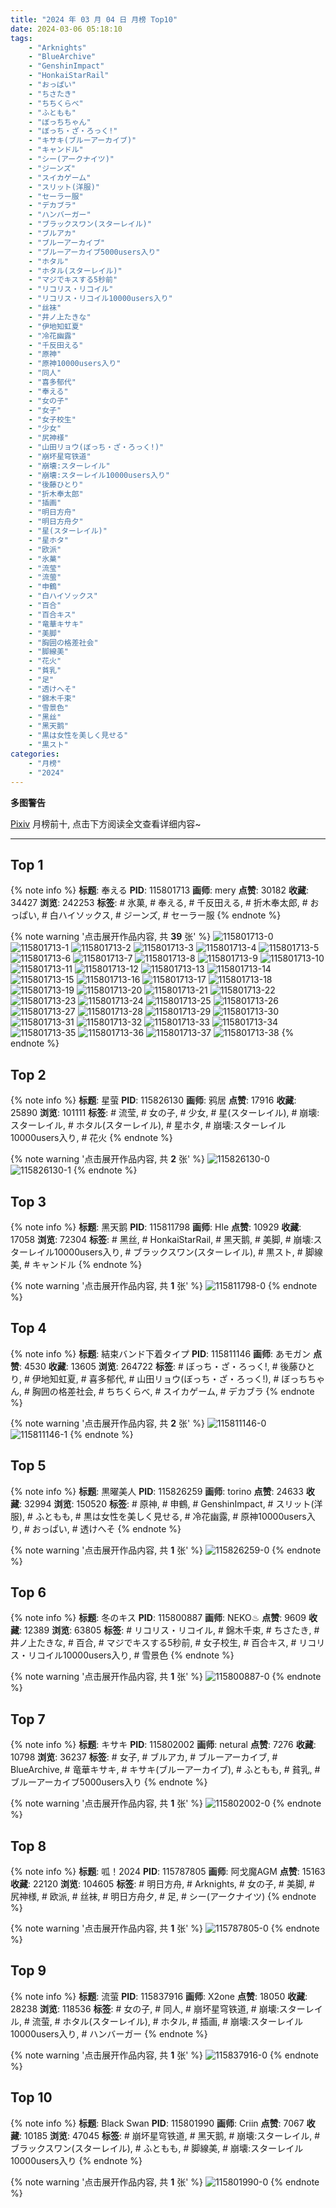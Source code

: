 ```yaml
---
title: "2024 年 03 月 04 日 月榜 Top10"
date: 2024-03-06 05:18:10
tags:
    - "Arknights"
    - "BlueArchive"
    - "GenshinImpact"
    - "HonkaiStarRail"
    - "おっぱい"
    - "ちさたき"
    - "ちちくらべ"
    - "ふともも"
    - "ぼっちちゃん"
    - "ぼっち・ざ・ろっく!"
    - "キサキ(ブルーアーカイブ)"
    - "キャンドル"
    - "シー(アークナイツ)"
    - "ジーンズ"
    - "スイカゲーム"
    - "スリット(洋服)"
    - "セーラー服"
    - "デカブラ"
    - "ハンバーガー"
    - "ブラックスワン(スターレイル)"
    - "ブルアカ"
    - "ブルーアーカイブ"
    - "ブルーアーカイブ5000users入り"
    - "ホタル"
    - "ホタル(スターレイル)"
    - "マジでキスする5秒前"
    - "リコリス・リコイル"
    - "リコリス・リコイル10000users入り"
    - "丝袜"
    - "井ノ上たきな"
    - "伊地知虹夏"
    - "冷花幽露"
    - "千反田える"
    - "原神"
    - "原神10000users入り"
    - "同人"
    - "喜多郁代"
    - "奉える"
    - "女の子"
    - "女子"
    - "女子校生"
    - "少女"
    - "尻神様"
    - "山田リョウ(ぼっち・ざ・ろっく!)"
    - "崩坏星穹铁道"
    - "崩壊:スターレイル"
    - "崩壊:スターレイル10000users入り"
    - "後藤ひとり"
    - "折木奉太郎"
    - "插画"
    - "明日方舟"
    - "明日方舟夕"
    - "星(スターレイル)"
    - "星ホタ"
    - "欧派"
    - "氷菓"
    - "流莹"
    - "流萤"
    - "申鶴"
    - "白ハイソックス"
    - "百合"
    - "百合キス"
    - "竜華キサキ"
    - "美脚"
    - "胸囲の格差社会"
    - "脚線美"
    - "花火"
    - "貧乳"
    - "足"
    - "透けへそ"
    - "錦木千束"
    - "雪景色"
    - "黑丝"
    - "黑天鹅"
    - "黒は女性を美しく見せる"
    - "黒スト"
categories:
    - "月榜"
    - "2024"
---
```


<i class="fa fa-triangle-exclamation"></i>**多图警告**<i class="fa fa-triangle-exclamation"></i>

[Pixiv](https://www.pixiv.net/) 月榜前十, 点击下方阅读全文查看详细内容~

<!-- more -->

---

## Top 1

{% note info %}
**标题**: 奉える
**PID**: 115801713 **画师**: mery
**点赞**: 30182 **收藏**: 34427 **浏览**: 242253
**标签**: # 氷菓, # 奉える, # 千反田える, # 折木奉太郎, # おっぱい, # 白ハイソックス, # ジーンズ, # セーラー服
{% endnote %}

{% note warning '点击展开作品内容, 共 **39** 张' %}
![115801713-0](https://i.pixiv.re/img-original/img/2024/02/06/01/00/10/115801713_p0.png)
![115801713-1](https://i.pixiv.re/img-original/img/2024/02/06/01/00/10/115801713_p1.png)
![115801713-2](https://i.pixiv.re/img-original/img/2024/02/06/01/00/10/115801713_p2.png)
![115801713-3](https://i.pixiv.re/img-original/img/2024/02/06/01/00/10/115801713_p3.png)
![115801713-4](https://i.pixiv.re/img-original/img/2024/02/06/01/00/10/115801713_p4.png)
![115801713-5](https://i.pixiv.re/img-original/img/2024/02/06/01/00/10/115801713_p5.png)
![115801713-6](https://i.pixiv.re/img-original/img/2024/02/06/01/00/10/115801713_p6.png)
![115801713-7](https://i.pixiv.re/img-original/img/2024/02/06/01/00/10/115801713_p7.png)
![115801713-8](https://i.pixiv.re/img-original/img/2024/02/06/01/00/10/115801713_p8.png)
![115801713-9](https://i.pixiv.re/img-original/img/2024/02/06/01/00/10/115801713_p9.png)
![115801713-10](https://i.pixiv.re/img-original/img/2024/02/06/01/00/10/115801713_p10.png)
![115801713-11](https://i.pixiv.re/img-original/img/2024/02/06/01/00/10/115801713_p11.png)
![115801713-12](https://i.pixiv.re/img-original/img/2024/02/06/01/00/10/115801713_p12.png)
![115801713-13](https://i.pixiv.re/img-original/img/2024/02/06/01/00/10/115801713_p13.png)
![115801713-14](https://i.pixiv.re/img-original/img/2024/02/06/01/00/10/115801713_p14.png)
![115801713-15](https://i.pixiv.re/img-original/img/2024/02/06/01/00/10/115801713_p15.png)
![115801713-16](https://i.pixiv.re/img-original/img/2024/02/06/01/00/10/115801713_p16.png)
![115801713-17](https://i.pixiv.re/img-original/img/2024/02/06/01/00/10/115801713_p17.png)
![115801713-18](https://i.pixiv.re/img-original/img/2024/02/06/01/00/10/115801713_p18.png)
![115801713-19](https://i.pixiv.re/img-original/img/2024/02/06/01/00/10/115801713_p19.png)
![115801713-20](https://i.pixiv.re/img-original/img/2024/02/06/01/00/10/115801713_p20.png)
![115801713-21](https://i.pixiv.re/img-original/img/2024/02/06/01/00/10/115801713_p21.png)
![115801713-22](https://i.pixiv.re/img-original/img/2024/02/06/01/00/10/115801713_p22.png)
![115801713-23](https://i.pixiv.re/img-original/img/2024/02/06/01/00/10/115801713_p23.png)
![115801713-24](https://i.pixiv.re/img-original/img/2024/02/06/01/00/10/115801713_p24.png)
![115801713-25](https://i.pixiv.re/img-original/img/2024/02/06/01/00/10/115801713_p25.png)
![115801713-26](https://i.pixiv.re/img-original/img/2024/02/06/01/00/10/115801713_p26.png)
![115801713-27](https://i.pixiv.re/img-original/img/2024/02/06/01/00/10/115801713_p27.png)
![115801713-28](https://i.pixiv.re/img-original/img/2024/02/06/01/00/10/115801713_p28.png)
![115801713-29](https://i.pixiv.re/img-original/img/2024/02/06/01/00/10/115801713_p29.png)
![115801713-30](https://i.pixiv.re/img-original/img/2024/02/06/01/00/10/115801713_p30.png)
![115801713-31](https://i.pixiv.re/img-original/img/2024/02/06/01/00/10/115801713_p31.png)
![115801713-32](https://i.pixiv.re/img-original/img/2024/02/06/01/00/10/115801713_p32.png)
![115801713-33](https://i.pixiv.re/img-original/img/2024/02/06/01/00/10/115801713_p33.png)
![115801713-34](https://i.pixiv.re/img-original/img/2024/02/06/01/00/10/115801713_p34.png)
![115801713-35](https://i.pixiv.re/img-original/img/2024/02/06/01/00/10/115801713_p35.png)
![115801713-36](https://i.pixiv.re/img-original/img/2024/02/06/01/00/10/115801713_p36.png)
![115801713-37](https://i.pixiv.re/img-original/img/2024/02/06/01/00/10/115801713_p37.png)
![115801713-38](https://i.pixiv.re/img-original/img/2024/02/06/01/00/10/115801713_p38.png)
{% endnote %}

## Top 2

{% note info %}
**标题**: 星萤
**PID**: 115826130 **画师**: 鸦居
**点赞**: 17916 **收藏**: 25890 **浏览**: 101111
**标签**: # 流莹, # 女の子, # 少女, # 星(スターレイル), # 崩壊:スターレイル, # ホタル(スターレイル), # 星ホタ, # 崩壊:スターレイル10000users入り, # 花火
{% endnote %}

{% note warning '点击展开作品内容, 共 **2** 张' %}
![115826130-0](https://i.pixiv.re/img-original/img/2024/02/06/23/57/56/115826130_p0.jpg)
![115826130-1](https://i.pixiv.re/img-original/img/2024/02/06/23/57/56/115826130_p1.jpg)
{% endnote %}

## Top 3

{% note info %}
**标题**: 黑天鹅
**PID**: 115811798 **画师**: Hle
**点赞**: 10929 **收藏**: 17058 **浏览**: 72304
**标签**: # 黑丝, # HonkaiStarRail, # 黑天鹅, # 美脚, # 崩壊:スターレイル10000users入り, # ブラックスワン(スターレイル), # 黒スト, # 脚線美, # キャンドル
{% endnote %}

{% note warning '点击展开作品内容, 共 **1** 张' %}
![115811798-0](https://i.pixiv.re/img-original/img/2024/02/06/13/44/06/115811798_p0.jpg)
{% endnote %}

## Top 4

{% note info %}
**标题**: 結束バンド下着タイプ
**PID**: 115811146 **画师**: あモガン
**点赞**: 4530 **收藏**: 13605 **浏览**: 264722
**标签**: # ぼっち・ざ・ろっく!, # 後藤ひとり, # 伊地知虹夏, # 喜多郁代, # 山田リョウ(ぼっち・ざ・ろっく!), # ぼっちちゃん, # 胸囲の格差社会, # ちちくらべ, # スイカゲーム, # デカブラ
{% endnote %}

{% note warning '点击展开作品内容, 共 **2** 张' %}
![115811146-0](https://i.pixiv.re/img-original/img/2024/02/06/12/53/19/115811146_p0.png)
![115811146-1](https://i.pixiv.re/img-original/img/2024/02/06/12/53/19/115811146_p1.png)
{% endnote %}

## Top 5

{% note info %}
**标题**: 黒曜美人
**PID**: 115826259 **画师**: torino
**点赞**: 24633 **收藏**: 32994 **浏览**: 150520
**标签**: # 原神, # 申鶴, # GenshinImpact, # スリット(洋服), # ふともも, # 黒は女性を美しく見せる, # 冷花幽露, # 原神10000users入り, # おっぱい, # 透けへそ
{% endnote %}

{% note warning '点击展开作品内容, 共 **1** 张' %}
![115826259-0](https://i.pixiv.re/img-original/img/2024/02/07/01/14/46/115826259_p0.jpg)
{% endnote %}

## Top 6

{% note info %}
**标题**: 冬のキス
**PID**: 115800887 **画师**: NEKO♨
**点赞**: 9609 **收藏**: 12389 **浏览**: 63805
**标签**: # リコリス・リコイル, # 錦木千束, # ちさたき, # 井ノ上たきな, # 百合, # マジでキスする5秒前, # 女子校生, # 百合キス, # リコリス・リコイル10000users入り, # 雪景色
{% endnote %}

{% note warning '点击展开作品内容, 共 **1** 张' %}
![115800887-0](https://i.pixiv.re/img-original/img/2024/02/06/00/30/03/115800887_p0.jpg)
{% endnote %}

## Top 7

{% note info %}
**标题**: キサキ
**PID**: 115802002 **画师**: netural
**点赞**: 7276 **收藏**: 10798 **浏览**: 36237
**标签**: # 女子, # ブルアカ, # ブルーアーカイブ, # BlueArchive, # 竜華キサキ, # キサキ(ブルーアーカイブ), # ふともも, # 貧乳, # ブルーアーカイブ5000users入り
{% endnote %}

{% note warning '点击展开作品内容, 共 **1** 张' %}
![115802002-0](https://i.pixiv.re/img-original/img/2024/02/06/01/11/25/115802002_p0.png)
{% endnote %}

## Top 8

{% note info %}
**标题**: 呱！2024
**PID**: 115787805 **画师**: 阿戈魔AGM
**点赞**: 15163 **收藏**: 22120 **浏览**: 104605
**标签**: # 明日方舟, # Arknights, # 女の子, # 美脚, # 尻神様, # 欧派, # 丝袜, # 明日方舟夕, # 足, # シー(アークナイツ)
{% endnote %}

{% note warning '点击展开作品内容, 共 **1** 张' %}
![115787805-0](https://i.pixiv.re/img-original/img/2024/02/05/17/11/03/115787805_p0.jpg)
{% endnote %}

## Top 9

{% note info %}
**标题**: 流萤
**PID**: 115837916 **画师**: X2one
**点赞**: 18050 **收藏**: 28238 **浏览**: 118536
**标签**: # 女の子, # 同人, # 崩坏星穹铁道, # 崩壊:スターレイル, # 流萤, # ホタル(スターレイル), # ホタル, # 插画, # 崩壊:スターレイル10000users入り, # ハンバーガー
{% endnote %}

{% note warning '点击展开作品内容, 共 **1** 张' %}
![115837916-0](https://i.pixiv.re/img-original/img/2024/02/07/13/39/01/115837916_p0.jpg)
{% endnote %}

## Top 10

{% note info %}
**标题**: Black Swan
**PID**: 115801990 **画师**: Criin
**点赞**: 7067 **收藏**: 10185 **浏览**: 47045
**标签**: # 崩坏星穹铁道, # 黑天鹅, # 崩壊:スターレイル, # ブラックスワン(スターレイル), # ふともも, # 脚線美, # 崩壊:スターレイル10000users入り
{% endnote %}

{% note warning '点击展开作品内容, 共 **1** 张' %}
![115801990-0](https://i.pixiv.re/img-original/img/2024/02/06/01/10/44/115801990_p0.jpg)
{% endnote %}
